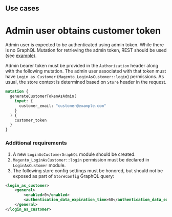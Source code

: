 ## Use cases

# Admin user obtains customer token

Admin user is expected to be authenticated using admin token. While there is no GraphQL Mutation for retrieving the admin token, REST should be used (see [example](https://devdocs.magento.com/guides/v2.4/graphql/queries/index.html#staging)).

Admin bearer token must be provided in the `Authorization` header along with the following mutation. The admin user associated with that token must have `Login as Customer` (`Magento_LoginAsCustomer::login`) permissions. As usual, the store context is determined based on `Store` header in the request.

```graphql
mutation {
  generateCustomerTokenAsAdmin(
    input: {
      customer_email: "customer@example.com"
    }
  ) {
    customer_token
  }
}
```

### Additional requirements
 1.  A new `LoginAsCustomerGraphQL` module should be created. 
 2. `Magento_LoginAsCustomer::login` permission must be declared in `LoginAsCustomer` module.
 3. The following store config settings must be honored, but should not be exposed as part of `StoreConfig` GraphQL query:
```xml
<login_as_customer>
    <general>
        <enabled>0</enabled>
        <authentication_data_expiration_time>60</authentication_data_expiration_time>
    </general>
</login_as_customer>
```
